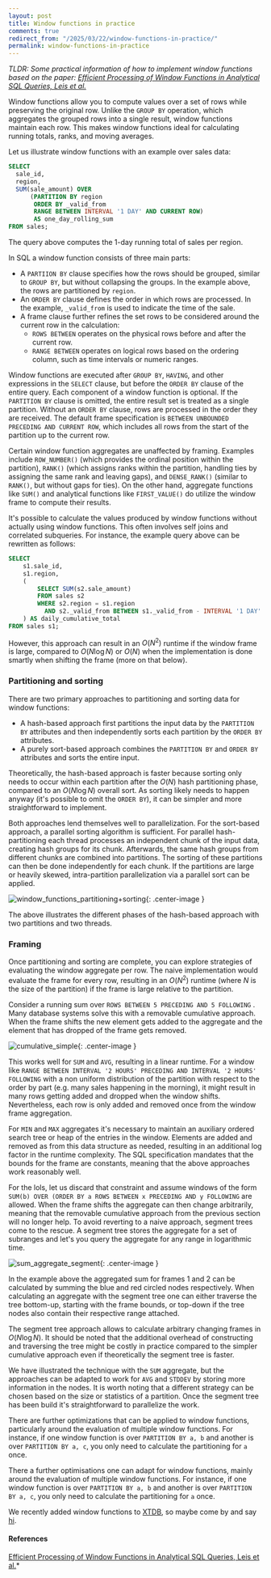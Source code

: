 ```yaml
---
layout: post
title: Window functions in practice
comments: true
redirect_from: "/2025/03/22/window-functions-in-practice/"
permalink: window-functions-in-practice
---
```


*TLDR: Some practical information of how to implement window functions based on the paper: [Efficient Processing of Window Functions in Analytical SQL Queries, Leis et al.](https://vldb.org/pvldb/vol8/p1058-leis.pdf)*

Window functions allow you to compute values over a set of rows while preserving the original row. Unlike the `GROUP BY` operation, which aggregates the grouped rows into a single result, window functions maintain each row. This makes window functions ideal for calculating running totals, ranks, and moving averages.

Let us illustrate window functions with an example over sales data:
```sql
SELECT
  sale_id,
  region,
  SUM(sale_amount) OVER
      (PARTITION BY region
       ORDER BY _valid_from
       RANGE BETWEEN INTERVAL '1 DAY' AND CURRENT ROW)
       AS one_day_rolling_sum
FROM sales;
```

The query above computes the 1-day running total of sales per region.

In SQL a window function consists of three main parts:
- A `PARTIION BY` clause  specifies how the rows should be grouped, similar to `GROUP BY`, but without collapsing the groups. In the example above, the rows are partitioned by `region`.
- An `ORDER BY` clause defines the order in which rows are processed. In the example, `_valid_from` is used to indicate the time of the sale.
- A frame clause further refines the set rows to be considered around the current row in the calculation:
	- `ROWS BETWEEN` operates on the physical rows before and after the current row.
	- `RANGE BETWEEN` operates on logical rows based on the ordering column, such as time intervals or numeric ranges.

Window functions are executed after `GROUP BY`, `HAVING`, and other expressions in the `SELECT` clause, but before the `ORDER BY` clause of the entire query. Each component of a window function is optional. If the `PARTITION BY` clause is omitted, the entire result set is treated as a single partition. Without an `ORDER BY` clause, rows are processed in the order they are received. The default frame specification is `BETWEEN UNBOUNDED PRECEDING AND CURRENT ROW`, which includes all rows from the start of the partition up to the current row.

Certain window function aggregates are unaffected by framing. Examples include `ROW_NUMBER()` (which provides the ordinal position within the partition), `RANK()` (which assigns ranks within the partition, handling ties by assigning the same rank and leaving gaps), and `DENSE_RANK()` (similar to `RANK()`, but without gaps for ties). On the other hand, aggregate functions like `SUM()` and analytical functions like `FIRST_VALUE()` do utilize the window frame to compute their results.

It's possible to calculate the values produced by window functions without actually using window functions. This often involves self joins and correlated subqueries. For instance, the example query above can be rewritten as follows:
```sql
SELECT
    s1.sale_id,
    s1.region,
    (
        SELECT SUM(s2.sale_amount)
        FROM sales s2
        WHERE s2.region = s1.region
          AND s2._valid_from BETWEEN s1._valid_from - INTERVAL '1 DAY' AND s1._valid_from
    ) AS daily_cumulative_total
FROM sales s1;
```
However, this approach can result in an $O(N^2)$ runtime if the window frame is large, compared to $O(N \log N)$ or $O(N)$ when the implementation is done smartly when shifting the frame (more on that below).
### Partitioning and sorting

There are two primary approaches to partitioning and sorting data for window functions:

- A hash-based approach first partitions the input data by the `PARTITION BY` attributes and then independently sorts each partition by the `ORDER BY` attributes.
- A purely sort-based approach combines the `PARTITION BY` and `ORDER BY` attributes and sorts the entire input.

Theoretically, the hash-based approach is faster because sorting only needs to occur within each partition after the $O(N)$ hash partitioning phase, compared to an $O(N \log N)$ overall sort. As sorting likely needs to happen anyway (it's possible to omit the `ORDER BY`), it can be simpler and more straightforward to implement.

Both approaches lend themselves well to parallelization. For the sort-based approach, a parallel sorting algorithm is sufficient. For parallel hash-partitioning each thread processes an independent chunk of the input data, creating hash groups for its chunk. Afterwards, the same hash groups from different chunks are combined into partitions. The sorting of these partitions can then be done independently for each chunk. If the partitions are large or heavily skewed, intra-partition parallelization via a parallel sort can be applied.

![window_functions_partitioning+sorting](assets/window_functions_partitioning+sorting.excalidraw.png){: .center-image }

The above illustrates the different phases of the hash-based approach with two partitions and two threads.
### Framing
Once partitioning and sorting are complete, you can explore strategies of evaluating the window aggregate per row. The naive implementation would evaluate the frame for every row, resulting in an $O(N^2)$ runtime (where $N$ is the size of the partition) if the frame is large relative to the partition.

Consider a running sum over `ROWS BETWEEN 5 PRECEDING AND 5 FOLLOWING` . Many database systems solve this with a removable cumulative approach. When the frame shifts the new element gets added to the aggregate and the element that has dropped of the frame gets removed.

![cumulative_simple](assets/cumulative_simple.excalidraw.png){: .center-image }

This works well for `SUM` and `AVG`, resulting in a linear runtime. For a window like `RANGE BETWEEN INTERVAL '2 HOURS' PRECEDING AND INTERVAL '2 HOURS' FOLLOWING` with a non uniform distribution of the partition with respect to the order by part (e.g. many sales happening in the morning), it might result in many rows getting added and dropped when the window shifts. Nevertheless,  each row is only added and removed once from the window frame aggregation.

For `MIN` and `MAX` aggregates it's necessary to maintain an auxiliary ordered search tree or heap of the entries in the window. Elements are added and removed as from this data structure as needed, resulting in an additional log factor in the runtime complexity. The SQL specification mandates that the bounds for the frame are constants, meaning that the above approaches work reasonably well.

For the lols, let us discard that constraint and assume windows of the form
`SUM(b) OVER (ORDER BY a ROWS BETWEEN x PRECEDING AND y FOLLOWING` are allowed. When the frame shifts the aggregate can then change arbitrarily, meaning that the removable cumulative approach from the previous section will no longer help. To avoid reverting to a naive approach, segment trees come to the rescue. A segment tree stores the aggregate for a set of subranges and let's you query the aggregate for any range in logarithmic time.

![sum_aggregate_segment](assets/sum_aggregate_segment.excalidraw.png){: .center-image }

In the example above the aggregated sum for frames 1 and 2 can be calculated by summing the blue and red circled nodes respectively. When calculating an aggregate with the segment tree one can either traverse the tree bottom-up, starting with the frame bounds, or top-down if the tree nodes also contain their respective range attached.

The segment tree approach allows to calculate arbitrary changing frames in $O(N \log N)$.  It should be noted that the additional overhead of constructing and traversing the tree might be costly in practice compared to the simpler cumulative approach even if theoretically the segment tree is faster.

We have illustrated the technique with the `SUM` aggregate, but the approaches can be adapted to work for `AVG` and `STDDEV` by storing more information in the nodes. It is worth noting that a different strategy can be chosen based on the size or statistics of a partition. Once the segment tree has been build it's straightforward to parallelize the work.

There are further optimizations that can be applied to window functions, particularly around the evaluation of multiple window functions. For instance, if one window function is over `PARTITION BY a, b` and another is over `PARTITION BY a, c`, you only need to calculate the partitioning for `a` once.

There a further optimisations one can adapt for window functions, mainly around the evaluation of multiple window functions. For instance, if one window function is over `PARTITION BY a, b` and another is over `PARTITION BY a, c`, you only need to calculate the partitioning for `a` once.

We recently added window functions to [XTDB](https://github.com/xtdb/xtdb), so maybe come by and say [hi](https://docs.xtdb.com/index.html).

#### References
[Efficient Processing of Window Functions in Analytical SQL Queries, Leis et al.](https://vldb.org/pvldb/vol8/p1058-leis.pdf)*
